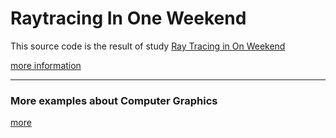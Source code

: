 # Raytracing In One Weekend

This source code is the result of study [Ray Tracing in On Weekend ](https://github.com/petershirley/raytracinginoneweekend)


[more information](http://in1weekend.blogspot.com/2016/01/ray-tracing-in-one-weekend.html)


---
 
### More examples about Computer Graphics

[more](https://github.com/NelsonBilber/ComputerGraphics)